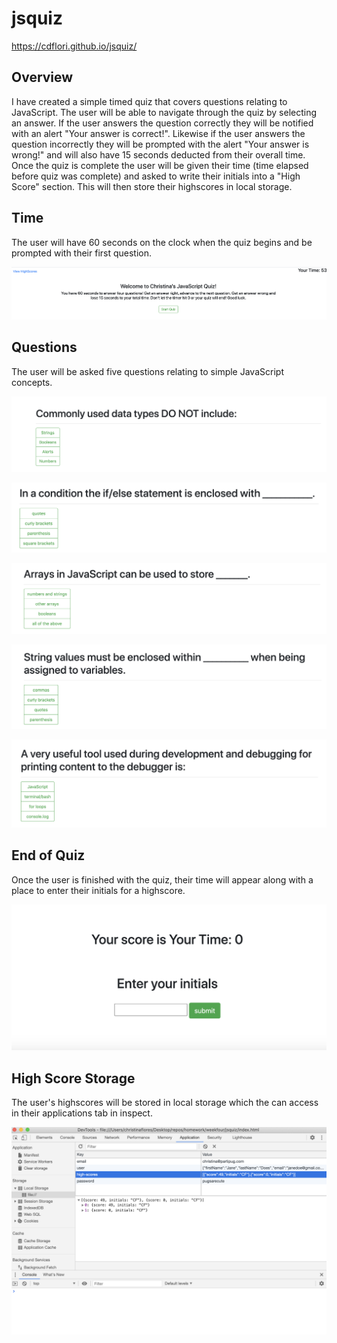 # jsquiz

https://cdflori.github.io/jsquiz/

## Overview

I have created a simple timed quiz that covers questions relating to JavaScript. The user will be able to navigate through the quiz by selecting an answer. If the user answers the question correctly they will be notified with an alert "Your answer is correct!". Likewise if the user answers the question incorrectly they will be prompted with the alert "Your answer is wrong!" and will also have 15 seconds deducted from their overall time. Once the quiz is complete the user will be given their time (time elapsed before quiz was complete) and asked to write their initials into a "High Score" section. This will then store their highscores in local storage. 

## Time

The user will have 60 seconds on the clock when the quiz begins and be prompted with their first question. 

![timer](assets/quiztime.png)

## Questions

The user will be asked five questions relating to simple JavaScript concepts. 

![Question 1](assets/question1.png)

![Question 2](assets/question2.png)

![Question 3](assets/question3.png)

![Question 4](assets/question4.png)

![Question 5](assets/question5.png)

## End of Quiz

Once the user is finished with the quiz, their time will appear along with a place to enter their initials for a highscore. 

![End of Quiz](assets/quizend.png)

## High Score Storage

The user's highscores will be stored in local storage which the can access in their applications tab in inspect. 

![High Score Storage](assets/highscore.png)
